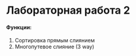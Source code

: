 <h1>Лабораторная работа 2</h1>
<h4>Функции:</h4>
<ol>
  <li>Сортировка прямым слиянием</li>
  <li>Многопутевое слияние (3 way)</li>
</ol>
